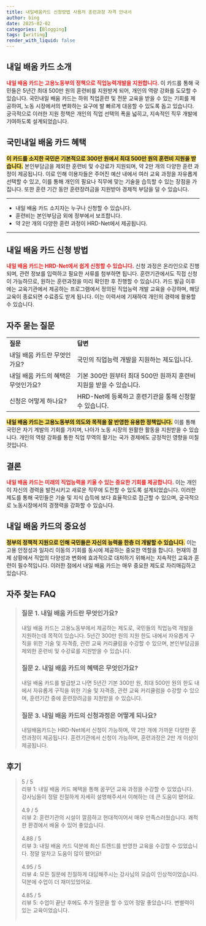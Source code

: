 ```yaml
---
title: 내일배움카드 신청방법 사용처 훈련과정 자격 안내서
author: bing
date: 2025-02-02
categories: [Blogging]
tags: [writing]
render_with_liquid: false
---
```



<h2 id='내일배움카드소개'>내일 배움 카드 소개</h2>

<p><b><span style="color: #ee2323;">내일 배움 카드는 고용노동부의 정책으로 직업능력개발을 지원합니다.</span></b> 이 카드를 통해 국민들은 5년간 최대 500만 원의 훈련비를 지원받게 되어, 개인의 역량 강화를 도모할 수 있습니다. 국민내일 배움 카드는 하위 직업훈련 및 전문 교육을 받을 수 있는 기회를 제공하여, 노동 시장에서의 변화하는 요구에 발 빠르게 대응할 수 있도록 돕고 있습니다. 궁극적으로 이러한 지원 정책은 개인의 직업 선택의 폭을 넓히고, 지속적인 직무 개발에 기여하도록 설계되었습니다.</p>

<h2 id='혜택'>국민내일 배움 카드 혜택</h2>

<p><b><span style="background-color: #ffe066;">이 카드를 소지한 국민은 기본적으로 300만 원에서 최대 500만 원의 훈련비 지원을 받습니다.</span></b> 본인부담금을 제외한 훈련비 및 수강료가 지원되며, 약 2만 개의 다양한 훈련 과정이 제공됩니다. 이로 인해 이용자들은 주어진 예산 내에서 여러 교육 과정을 자유롭게 선택할 수 있고, 이를 통해 개인의 필요나 직무에 맞는 기술을 습득할 수 있는 장점을 가집니다. 또한 훈련 기간 동안 훈련장려금을 지원받아 경제적 부담을 덜 수 있습니다.</p>

<hr />

<ul>
    <li>내일 배움 카드 소지자는 누구나 신청할 수 있습니다.</li>
    <li>훈련비는 본인부담금 외에 정부에서 보조합니다.</li>
    <li>약 2만 개의 다양한 훈련 과정이 HRD-Net에서 제공됩니다.</li>
</ul>

<hr />

<h2 id='신청방법'>내일 배움 카드 신청 방법</h2>

<p><b><span style="color: #ee2323;">내일 배움 카드는 HRD-Net에서 쉽게 신청할 수 있습니다.</span></b> 신청 과정은 온라인으로 진행되며, 관련 정보를 입력하고 필요한 서류를 첨부하면 됩니다. 훈련기관에서도 직접 신청이 가능하므로, 원하는 훈련과정을 미리 확인한 후 진행할 수 있습니다. 카드 발급 이후에는 교육기관에서 제공하는 프로그램에서 정의된 직업능력 개발 교육을 수강하며, 해당 교육이 종료되면 수료증도 받게 됩니다. 이는 이력서에 기재하여 개인의 경력에 활용할 수 있습니다.</p>

<h2 id='자주묻는질문'>자주 묻는 질문</h2>

<table>
    <tr>
        <td><b>질문</b></td>
        <td><b>답변</b></td>
    </tr>
    <tr>
        <td>내일 배움 카드란 무엇인가요?</td>
        <td>국민의 직업능력 개발을 지원하는 제도입니다.</td>
    </tr>
    <tr>
        <td>내일 배움 카드의 혜택은 무엇인가요?</td>
        <td>기본 300만 원부터 최대 500만 원까지 훈련비 지원을 받을 수 있습니다.</td>
    </tr>
    <tr>
        <td>신청은 어떻게 하나요?</td>
        <td>HRD-Net에 등록하고 훈련기관을 통해 신청할 수 있습니다.</td>
    </tr>
</table>

<p><b><span style="background-color: #ffe066;">내일 배움 카드는 고용노동부의 의도와 목적을 잘 반영한 유용한 정책입니다.</span></b> 이를 통해 국민은 자기 계발의 기회를 가지며, 나아가 노동 시장의 원활한 활동을 지원받을 수 있습니다. 개인의 역량 강화를 통한 직업 무역의 활기는 국가 경제에도 긍정적인 영향을 미칠 것입니다.</p>

<h2 id='결론'>결론</h2>

<p><b><span style="color: #ee2323;">내일 배움 카드는 미래의 직업능력을 키울 수 있는 중요한 기회를 제공합니다.</span></b> 이는 개인이 자신의 경력을 발전시키고 새로운 직무에 도전할 수 있도록 설계되었습니다. 이러한 제도를 통해 국민들은 기술 및 지식 습득에 보다 효율적으로 접근할 수 있으며, 궁극적으로 노동시장에서의 경쟁력을 강화할 수 있습니다.</p>

<h2 id='중요성'>내일 배움 카드의 중요성</h2>

<p><b><span style="background-color: #ffe066;">정부의 정책적 지원으로 인해 국민들은 자신의 능력을 한층 더 개발할 수 있습니다.</span></b> 이는 고용 안정성과 일자리 이동의 기회를 동시에 제공하는 중요한 역할을 합니다. 현재의 경제 상황에서 직업의 다양성과 변화에 효과적으로 대처하기 위해서는 지속적인 교육과 훈련이 필수적입니다. 이러한 점에서 내일 배움 카드는 매우 중요한 제도로 자리매김하고 있습니다.</p>


<h2 id='자주_찾는_FAQ'>자주 찾는 FAQ</h2>
<div itemscope="" itemtype="https://schema.org/FAQPage"> 
<blockquote> 
<div itemscope="" itemprop="mainEntity" itemtype="https://schema.org/Question"> 
<h3 itemprop="name">질문 1. 내일 배움 카드란 무엇인가요?</h3> 
<div itemscope="" itemprop="acceptedAnswer" itemtype="https://schema.org/Answer"> 
<span itemprop="text"> 
<p>내일 배움 카드는 고용노동부에서 제공하는 제도로, 국민들의 직업능력 개발을 지원하는데 목적이 있습니다. 5년간 300만 원의 지원 한도 내에서 자유롭게 구직을 위한 기술 및 자격증, 관련 교육 커리큘럼을 수강할 수 있으며, 본인부담금을 제외한 훈련비 및 수강료를 지원받을 수 있습니다.</p> 
</span> 
</div> 
</div> 

<div itemscope="" itemprop="mainEntity" itemtype="https://schema.org/Question"> 
<h3 itemprop="name">질문 2. 내일 배움 카드의 혜택은 무엇인가요?</h3> 
<div itemscope="" itemprop="acceptedAnswer" itemtype="https://schema.org/Answer"> 
<span itemprop="text"> 
<p>내일 배움 카드를 발급받고 나면 5년간 기본 300만 원, 최대 500만 원의 한도 내에서 자유롭게 구직을 위한 기술 및 자격증, 관련 교육 커리큘럼을 수강할 수 있으며, 훈련기간 중에 훈련장려금을 지원받을 수 있습니다.</p> 
</span> 
</div> 
</div> 

<div itemscope="" itemprop="mainEntity" itemtype="https://schema.org/Question"> 
<h3 itemprop="name">질문 3. 내일 배움 카드의 신청과정은 어떻게 되나요?</h3> 
<div itemscope="" itemprop="acceptedAnswer" itemtype="https://schema.org/Answer"> 
<span itemprop="text"> 
<p>내일배움카드는 HRD-Net에서 신청이 가능하며, 약 2만 개에 가까운 다양한 훈련과정이 제공됩니다. 훈련기관에서 신청이 가능하며, 훈련과정은 2만 개 이상이 제공됩니다.</p> 
</span> 
</div> 
</div> 
</blockquote> 
</div>
<h2 id='후기'>후기</h2>
<div itemscope itemtype="https://schema.org/Product">
  <blockquote>
  <div itemprop="review" itemscope itemtype="https://schema.org/Review">
      <div itemprop="reviewRating" itemscope itemtype="https://schema.org/Rating"> <span itemprop="ratingValue">5</span> / <span itemprop="bestRating">5</span> </div>
      <span itemprop="reviewBody">리뷰 1: 내일 배움 카드 혜택을 통해 꿈꾸던 교육 과정을 수강할 수 있었습니다. 강사님들이 정말 친절하게 자세히 설명해주셔서 이해하는 데 큰 도움이 됐어요.</span>
  </div>
  <br>
  <div itemprop="review" itemscope itemtype="https://schema.org/Review">
      <div itemprop="reviewRating" itemscope itemtype="https://schema.org/Rating"> <span itemprop="ratingValue">4.9</span> / <span itemprop="bestRating">5</span> </div>
      <span itemprop="reviewBody">리뷰 2: 훈련기관의 시설이 깔끔하고 현대적이어서 매우 만족스러웠습니다. 쾌적한 환경에서 배울 수 있어 좋았습니다.</span>
  </div>
  <br>
  <div itemprop="review" itemscope itemtype="https://schema.org/Review">
      <div itemprop="reviewRating" itemscope itemtype="https://schema.org/Rating"> <span itemprop="ratingValue">4.88</span> / <span itemprop="bestRating">5</span> </div>
      <span itemprop="reviewBody">리뷰 3: 내일 배움 카드 덕분에 최신 트렌드를 반영한 교육을 수강할 수 있었습니다. 정말 알차고 도움이 많이 됐어요!</span>
  </div>
  <br>
  <div itemprop="review" itemscope itemtype="https://schema.org/Review">
      <div itemprop="reviewRating" itemscope itemtype="https://schema.org/Rating"> <span itemprop="ratingValue">4.95</span> / <span itemprop="bestRating">5</span> </div>
      <span itemprop="reviewBody">리뷰 4: 모든 질문에 친절하게 대답해주시는 강사님의 모습이 인상적이었습니다. 덕분에 수업이 더 재미있었어요.</span>
  </div>
  <br>
  <div itemprop="review" itemscope itemtype="https://schema.org/Review">
      <div itemprop="reviewRating" itemscope itemtype="https://schema.org/Rating"> <span itemprop="ratingValue">4.85</span> / <span itemprop="bestRating">5</span> </div>
      <span itemprop="reviewBody">리뷰 5: 수업이 끝난 후에도 추가 질문을 할 수 있어 정말 좋았습니다. 변별력이 있는 교육이었습니다.</span>
  </div>
  <br>
  </blockquote>
</div>

